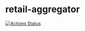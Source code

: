 # retail-aggregator

[![Actions Status](https://github.com/arshomeh/retail-aggregator/.github/workflows/python-app.yml/badge.svg)](https://github.com/arshomeh/retail-aggregator/actions)
